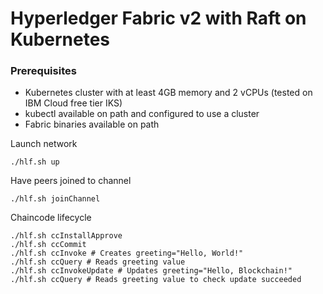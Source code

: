 # Hyperledger Fabric v2 with Raft on Kubernetes

### Prerequisites
- Kubernetes cluster with at least 4GB memory and 2 vCPUs (tested on IBM Cloud free tier IKS)
- kubectl available on path and configured to use a cluster
- Fabric binaries available on path

Launch network
```
./hlf.sh up
```

Have peers joined to channel

```
./hlf.sh joinChannel
```

Chaincode lifecycle
```
./hlf.sh ccInstallApprove
./hlf.sh ccCommit
./hlf.sh ccInvoke # Creates greeting="Hello, World!"
./hlf.sh ccQuery # Reads greeting value
./hlf.sh ccInvokeUpdate # Updates greeting="Hello, Blockchain!"
./hlf.sh ccQuery # Reads greeting value to check update succeeded
```
